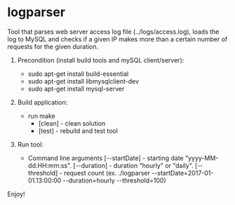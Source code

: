 # logparser

Tool that  parses  web  server  access  log  file (../logs/access.log),  loads  the  log  to  MySQL  and  checks  if  a  given  IP  makes  more  than  a  certain  number  of  requests  for  the  given  duration. 

1. Precondition (install build tools and mySQL client/server):
	- sudo apt-get install build-essential
	- sudo apt-get install libmysqlclient-dev
	- sudo apt-get install mysql-server

2. Build application:
	- run make
		- [clean] 	- clean solution
		- [test]  	- rebuild and test tool

3. Run tool:
	- Command line arguments
		[--startDate] 	- starting date "yyyy-MM-dd.HH:mm:ss".
		[--duration] 	- duration "hourly" or "daily".
		[--threshold]	- request count
	 (ex. ./logparser  --startDate=2017-01-01.13:00:00  --duration=hourly  --threshold=100)


Enjoy!
